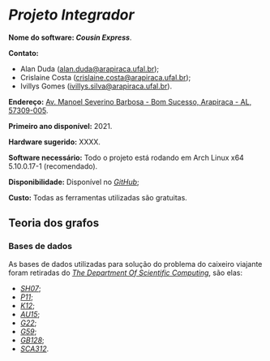 # *Projeto Integrador*

**Nome do software: *Cousin Express***.

**Contato:**
  - Alan Duda (alan.duda@arapiraca.ufal.br);
  - Crislaine Costa (crislaine.costa@arapiraca.ufal.br);
  - Ivillys Gomes (ivillys.silva@arapiraca.ufal.br).

**Endereço:** 
[Av. Manoel Severino Barbosa - Bom Sucesso, Arapiraca - AL, 57309-005](https://www.google.com/maps/place/UFAL,+Campus+de+Arapiraca/@-9.7013428,-36.6880506,18z/data=!4m5!3m4!1s0x0:0xc680c05ae30667fc!8m2!3d-9.7012582!4d-36.6873613!5m1!1e2).

**Primeiro ano disponível:** 2021.

**Hardware sugerido:** XXXX.

**Software necessário:** Todo o projeto está rodando em Arch Linux x64 5.10.0.17-1 (recomendado).

**Disponibilidade:** Disponível no [*GitHub*](https://github.com/alanduda/Integrator_Project-UFAL);

**Custo:** Todas as ferramentas utilizadas são gratuitas.

<h2>Teoria dos grafos</h2>

<h3>Bases de dados</h3>

As bases de dados utilizadas para solução do problema do caixeiro viajante foram retiradas do [*The Department Of Scientific Computing*](https://people.sc.fsu.edu/~jburkardt/datasets/cities/cities.html), são elas:
 - [*SH07*](https://people.sc.fsu.edu/~jburkardt/datasets/cities/sh07_dist.txt);
 - [*P11*](https://people.sc.fsu.edu/~jburkardt/datasets/cities/sp11_dist.txt);
 - [*K12*](https://people.sc.fsu.edu/~jburkardt/datasets/cities/uk12_dist.txt);
 - [*AU15*](https://people.sc.fsu.edu/~jburkardt/datasets/cities/lau15_dist.txt);
 - [*G22*](https://people.sc.fsu.edu/~jburkardt/datasets/cities/wg22_dist.txt);
 - [*G59*](https://people.sc.fsu.edu/~jburkardt/datasets/cities/wg59_dist.txt);
 - [*GB128*](https://people.sc.fsu.edu/~jburkardt/datasets/cities/sgb128_dist.txt);
 - [*SCA312*](https://people.sc.fsu.edu/~jburkardt/datasets/cities/usca312_dist.txt).
